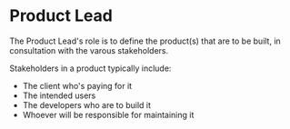 # Product Lead

The Product Lead's role is to define the product\(s\) that are to be built, in consultation with the varous stakeholders. 

Stakeholders in a product typically include:

* The client who's paying for it
* The intended users
* The developers who are to build it
* Whoever will be responsible for maintaining it

